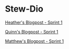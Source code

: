 # Stew-Dio


<a href="https://medium.com/@heatherhennessey42/imd-3901-sprint-1-b7be0e6a660">Heather's Blogpost - Sprint 1</a>

<a href="https://medium.com/@qhenschel/a-frame-webvr-virtual-reality-application-stew-dio-dev-blog-01-26d342373735">Quinn's Blogpost - Sprint 1</a>

<a href="https://medium.com/@MattJBell97/design-stew-dio-3-development-blog-milestone-1-457d20ec7316">Matthew's Blogpost - Sprint 1</a>
